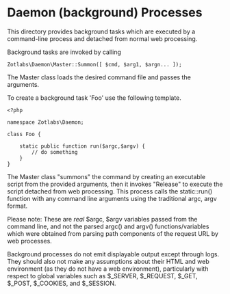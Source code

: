 Daemon (background) Processes
=============================


This directory provides background tasks which are executed by a 
command-line process and detached from normal web processing.

Background tasks are invoked by calling


	Zotlabs\Daemon\Master::Summon([ $cmd, $arg1, $argn... ]); 

The Master class loads the desired command file and passes the arguments.


To create a background task 'Foo' use the following template.

	<?php
	
	namespace Zotlabs\Daemon;
	
	class Foo {
	
		static public function run($argc,$argv) {
			// do something
		}
	}


The Master class "summons" the command by creating an executable script
from the provided arguments, then it invokes "Release" to execute the script
detached from web processing. This process calls the static::run() function
with any command line arguments using the traditional argc, argv format. 

Please note: These are *real* $argc, $argv variables passed from the command
line, and not the parsed argc() and argv() functions/variables which were 
obtained from parsing path components of the request URL by web processes.

Background processes do not emit displayable output except through logs. They 
should also not make any assumptions about their HTML and web environment 
(as they do not have a web environment), particularly with respect to global
variables such as $_SERVER, $_REQUEST, $_GET, $_POST, $_COOKIES, and $_SESSION.


